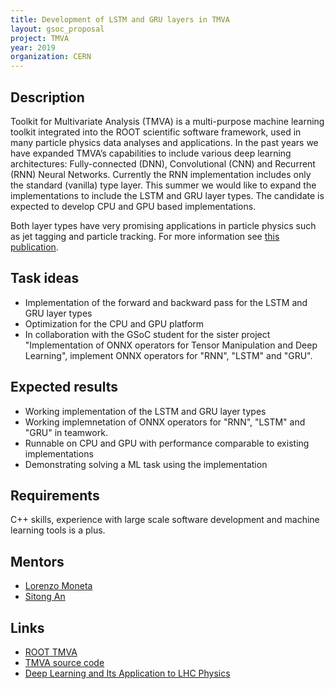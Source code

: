 ```yaml
---
title: Development of LSTM and GRU layers in TMVA
layout: gsoc_proposal
project: TMVA
year: 2019
organization: CERN
---
```


## Description

Toolkit for Multivariate Analysis (TMVA) is a multi-purpose machine learning
toolkit integrated into the ROOT scientific software framework, used in many
particle physics data analyses and applications. In the past years we have
expanded TMVA’s capabilities to include various deep learning architectures:
Fully-connected (DNN), Convolutional (CNN) and Recurrent (RNN) Neural Networks.
Currently the RNN implementation includes only the standard (vanilla) type
layer. This summer we would like to expand the implementations to include the
LSTM and GRU layer types. The candidate is expected to develop CPU and GPU based
implementations.

Both layer types have very promising applications in particle physics such as
jet tagging and particle tracking. For more information see
[this publication](https://doi.org/10.1146/annurev-nucl-101917-021019).

## Task ideas

- Implementation of the forward and backward pass for the LSTM and GRU layer
  types
- Optimization for the CPU and GPU platform
- In collaboration with the GSoC student for the sister project "Implementation
  of ONNX operators for Tensor Manipulation and Deep Learning", implement ONNX
  operators for "RNN", "LSTM" and "GRU".

## Expected results

- Working implementation of the LSTM and GRU layer types
- Working implemnetation of ONNX operators for "RNN", "LSTM" and "GRU" in
  teamwork.
- Runnable on CPU and GPU with performance comparable to existing
  implementations
- Demonstrating solving a ML task using the implementation

## Requirements

C++ skills, experience with large scale software development and machine
learning tools is a plus.

## Mentors

- [Lorenzo Moneta](mailto:Lorenzo.Moneta@cern.ch)
- [Sitong An](mailto:s.an@cern.ch)

## Links

- [ROOT TMVA](http://root.cern/tmva)
- [TMVA source code](https://github.com/root-mirror/root/tree/master/tmva)
- [Deep Learning and Its Application to LHC Physics](https://arxiv.org/abs/1806.11484)
